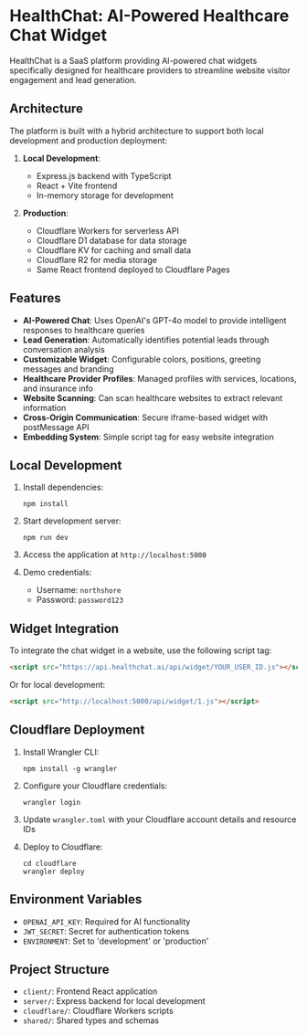 # HealthChat: AI-Powered Healthcare Chat Widget

HealthChat is a SaaS platform providing AI-powered chat widgets specifically designed for healthcare providers to streamline website visitor engagement and lead generation.

## Architecture

The platform is built with a hybrid architecture to support both local development and production deployment:

1. **Local Development**:
   - Express.js backend with TypeScript
   - React + Vite frontend
   - In-memory storage for development

2. **Production**:
   - Cloudflare Workers for serverless API
   - Cloudflare D1 database for data storage
   - Cloudflare KV for caching and small data
   - Cloudflare R2 for media storage
   - Same React frontend deployed to Cloudflare Pages

## Features

- **AI-Powered Chat**: Uses OpenAI's GPT-4o model to provide intelligent responses to healthcare queries
- **Lead Generation**: Automatically identifies potential leads through conversation analysis
- **Customizable Widget**: Configurable colors, positions, greeting messages and branding
- **Healthcare Provider Profiles**: Managed profiles with services, locations, and insurance info
- **Website Scanning**: Can scan healthcare websites to extract relevant information
- **Cross-Origin Communication**: Secure iframe-based widget with postMessage API
- **Embedding System**: Simple script tag for easy website integration

## Local Development

1. Install dependencies:
   ```
   npm install
   ```

2. Start development server:
   ```
   npm run dev
   ```

3. Access the application at `http://localhost:5000`

4. Demo credentials:
   - Username: `northshore`
   - Password: `password123`

## Widget Integration

To integrate the chat widget in a website, use the following script tag:

```html
<script src="https://api.healthchat.ai/api/widget/YOUR_USER_ID.js"></script>
```

Or for local development:

```html
<script src="http://localhost:5000/api/widget/1.js"></script>
```

## Cloudflare Deployment

1. Install Wrangler CLI:
   ```
   npm install -g wrangler
   ```

2. Configure your Cloudflare credentials:
   ```
   wrangler login
   ```

3. Update `wrangler.toml` with your Cloudflare account details and resource IDs

4. Deploy to Cloudflare:
   ```
   cd cloudflare
   wrangler deploy
   ```

## Environment Variables

- `OPENAI_API_KEY`: Required for AI functionality
- `JWT_SECRET`: Secret for authentication tokens
- `ENVIRONMENT`: Set to 'development' or 'production'

## Project Structure

- `client/`: Frontend React application
- `server/`: Express backend for local development
- `cloudflare/`: Cloudflare Workers scripts
- `shared/`: Shared types and schemas